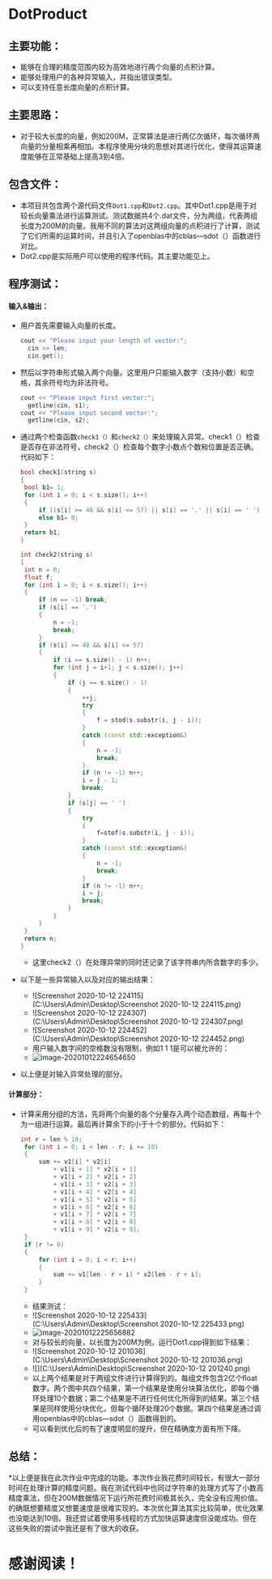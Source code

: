 # DotProduct
## 主要功能：
* 能够在合理的精度范围内较为高效地进行两个向量的点积计算。
* 能够处理用户的各种异常输入，并指出错误类型。
* 可以支持任意长度向量的点积计算。
## 主要思路：
* 对于较大长度的向量，例如200M，正常算法是进行两亿次循环，每次循环两向量的分量相乘再相加。本程序使用分块的思想对其进行优化，使得其运算速度能够在正常基础上提高3到4倍。
## 包含文件：
* 本项目共包含两个源代码文件`Dot1.cpp`和`Dot2.cpp`。其中Dot1.cpp是用于对较长向量乘法进行运算测试。测试数据共4个.dat文件，分为两组，代表两组长度为200M的向量。我用不同的算法对这两组向量的点积进行了计算，测试了它们所需的运算时间，并且引入了openblas中的cblas—sdot（）函数进行对比。
* Dot2.cpp是实际用户可以使用的程序代码。其主要功能见上。
## 程序测试：
####  输入&输出：
* 用户首先需要输入向量的长度。

  ```c++
  cout << "Please input your length of vector:";
  	cin >> len;
  	cin.get();
  ```
  
* 然后以字符串形式输入两个向量。这里用户只能输入数字（支持小数）和空格，其余符号均为非法符号。
  
  ```c++
  cout << "Please input first vector:";
  	getline(cin, s1);
  cout << "Please input second vector:";
  	getline(cin, s2);
  ```
  
 * 通过两个检查函数`check1（）`和`check2（）`来处理输入异常。check1（）检查是否存在非法符号，check2（）检查每个数字小数点个数和位置是否正确。代码如下：
  
   ```c++
   bool check1(string s)
   {
   	bool b1= 1;
   	for (int i = 0; i < s.size(); i++)
   	{
   		if ((s[i] >= 48 && s[i] <= 57) || s[i] == '.' || s[i] == ' ') continue;
   		else b1= 0;
   	}
   	return b1;
   }
   ```
   
   ```c++
   int check2(string s)
   {
   	int n = 0;
   	float f;
   	for (int i = 0; i < s.size(); i++)
   	{
   		if (n == -1) break;
   		if (s[i] == '.')
   		{
   			n = -1;
   			break;
   		}
   		if (s[i] >= 48 && s[i] <= 57)
   		{
   			if (i == s.size() - 1) n++;
   			for (int j = i+1; j < s.size(); j++)
   			{
   				if (j == s.size() - 1)
   				{
   					++j;
   					try
   					{
   						f = stod(s.substr(i, j - i));
   					}
   					catch (const std::exception&)
   					{
   						n = -1;
   						break;
   					}
   					if (n != -1) n++;
   					i = j - 1;
   					break;
   				}
   				if (s[j] == ' ')
   				{
   					try
   					{
   						f=stof(s.substr(i, j - i));
   					}
   					catch (const std::exception&)
   					{
   						n = -1;
   						break;
   					}
   					if (n != -1) n++;
   					i = j;
   					break;
   				}
   			}
   		}
   	}
   	return n;
   }
   ```
   * 这里check2（）在处理异常的同时还记录了该字符串内所含数字的多少。
 * 以下是一些异常输入以及对应的输出结果：
   
   * ![Screenshot 2020-10-12 224115](C:\Users\Admin\Desktop\Screenshot 2020-10-12 224115.png)
   * ![Screenshot 2020-10-12 224307](C:\Users\Admin\Desktop\Screenshot 2020-10-12 224307.png)
   * ![Screenshot 2020-10-12 224452](C:\Users\Admin\Desktop\Screenshot 2020-10-12 224452.png)
   * 用户输入数字间的空格数没有限制，例如1     1 1是可以被允许的：
   * ![image-20201012224654650](C:\Users\Admin\AppData\Roaming\Typora\typora-user-images\image-20201012224654650.png)
 * 以上便是对输入异常处理的部分。
#### 计算部分：
* 计算采用分组的方法，先将两个向量的各个分量存入两个动态数组，再每十个为一组进行运算。最后再计算余下的小于十个的部分。代码如下：

   ```c++
  int r = len % 10;
  	for (int i = 0; i < len - r; i += 10)
  	{
  		sum += v1[i] * v2[i]
  			+ v1[i + 1] * v2[i + 1]
  			+ v1[i + 2] * v2[i + 2]
  			+ v1[i + 3] * v2[i + 3]
  			+ v1[i + 4] * v2[i + 4]
  			+ v1[i + 5] * v2[i + 5]
  			+ v1[i + 6] * v2[i + 6]
  			+ v1[i + 7] * v2[i + 7]
  			+ v1[i + 8] * v2[i + 8]
  			+ v1[i + 9] * v2[i + 9];
  	}
  	if (r != 0)
  	{
  		for (int i = 0; i < r; i++)
  		{
  			sum += v1[len - r + i] * v2[len - r + i];
  		}
  	}
  ```
   * 结果测试：
   * ![Screenshot 2020-10-12 225433](C:\Users\Admin\Desktop\Screenshot 2020-10-12 225433.png)
   * ![image-20201012225656882](C:\Users\Admin\AppData\Roaming\Typora\typora-user-images\image-20201012225656882.png)
   * 对与较长的向量，以长度为200M为例，运行Dot1.cpp得到如下结果：
   * ![Screenshot 2020-10-12 201036](C:\Users\Admin\Desktop\Screenshot 2020-10-12 201036.png)
   * ![](C:\Users\Admin\Desktop\Screenshot 2020-10-12 201240.png)
   * 以上两个结果是对于两组文件进行计算得到的。每组文件包含2亿个float数字。两个图中共四个结果，第一个结果是使用分块算法优化，即每个循环处理10个数据；第二个结果是不进行任何优化所得到的结果。第三个结果是同样使用分块优化，但每个循环处理20个数据。第四个结果是通过调用openblas中的cblas—sdot（）函数得到的。
   * 可以看到优化后的有了速度明显的提升，但在精确度方面有所下降。
## 总结：
 *以上便是我在此次作业中完成的功能。本次作业我花费时间较长，有很大一部分时间在处理计算的精度问题。我在测试代码中也同过字符串的处理方式写了小数高精度乘法，但在200M数据情况下运行所花费时间极其长久，完全没有应用价值。的确既想要精度又想要速度是很难实现的。本次优化算法其实比较简单，优化效果也没能达到10倍。我还尝试着使用多线程的方式加快运算速度但没能成功。但在这些失败的尝试中我还是有了很大的收获。

# 感谢阅读！